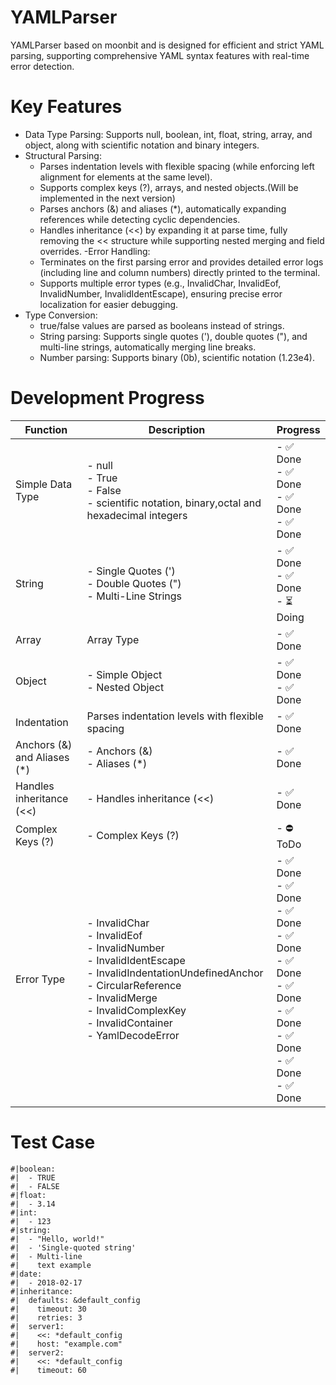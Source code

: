 # YAMLParser
YAMLParser based on moonbit and is designed for efficient and strict YAML parsing, supporting comprehensive YAML syntax features with real-time error detection.

# Key Features
- Data Type Parsing: Supports null, boolean, int, float, string, array, and object, along with scientific notation and binary integers.
- Structural Parsing:
  - Parses indentation levels with flexible spacing (while enforcing left alignment for elements at the same level).
  - Supports complex keys (?), arrays, and nested objects.(Will be implemented in the next version)
  - Parses anchors (&) and aliases (*), automatically expanding references while detecting cyclic dependencies.
  - Handles inheritance (<<) by expanding it at parse time, fully removing the << structure while supporting nested merging and field overrides.
-Error Handling:
  - Terminates on the first parsing error and provides detailed error logs (including line and column numbers) directly printed to the terminal.
  - Supports multiple error types (e.g., InvalidChar, InvalidEof, InvalidNumber, InvalidIdentEscape), ensuring precise error localization for easier debugging.
- Type Conversion:
  - true/false values are parsed as booleans instead of strings.
  - String parsing: Supports single quotes ('), double quotes ("), and multi-line strings, automatically merging line breaks.
  - Number parsing: Supports binary (0b), scientific notation (1.23e4).

# Development Progress
| Function     | Description                                               | Progress   |
|--------------|-----------------------------------------------------------|------------|
| Simple Data Type | - null<br>- True<br>- False<br>- scientific notation, binary,octal and hexadecimal integers | - ✅ Done<br>- ✅ Done<br>- ✅ Done<br>- ✅ Done<br> |
| String | - Single Quotes (')<br>- Double Quotes (")<br>- Multi-Line Strings                                   | - ✅ Done<br>- ✅ Done<br>- ⏳ Doing |
| Array | Array Type                                   | - ✅ Done |
| Object | - Simple Object<br>- Nested Object                                   | - ✅ Done<br>- ✅ Done |
| Indentation | Parses indentation levels with flexible spacing | - ✅ Done |
| Anchors (&) and Aliases (*) | - Anchors (&) <br>- Aliases (*) | - ✅ Done |
| Handles inheritance (<<) | - Handles inheritance (<<) | - ✅ Done |
| Complex Keys (?) | - Complex Keys (?) | - ⛔ ToDo |
| Error Type | - InvalidChar<br>- InvalidEof<br>- InvalidNumber<br>- InvalidIdentEscape<br>- InvalidIndentationUndefinedAnchor<br>- CircularReference<br>- InvalidMerge<br>- InvalidComplexKey<br>- InvalidContainer<br>- YamlDecodeError | - ✅ Done<br>- ✅ Done<br>- ✅ Done<br>- ✅ Done<br>- ✅ Done<br>- ✅ Done<br>- ✅ Done<br>- ✅ Done<br>- ✅ Done<br>- ✅ Done |

# Test Case
```Moonbit
#|boolean:
#|  - TRUE
#|  - FALSE
#|float:
#|  - 3.14
#|int:
#|  - 123
#|string:
#|  - "Hello, world!"
#|  - 'Single-quoted string'
#|  - Multi-line
#|    text example
#|date:
#|  - 2018-02-17
#|inheritance:
#|  defaults: &default_config
#|    timeout: 30
#|    retries: 3
#|  server1:
#|    <<: *default_config
#|    host: "example.com"
#|  server2:
#|    <<: *default_config
#|    timeout: 60
```
